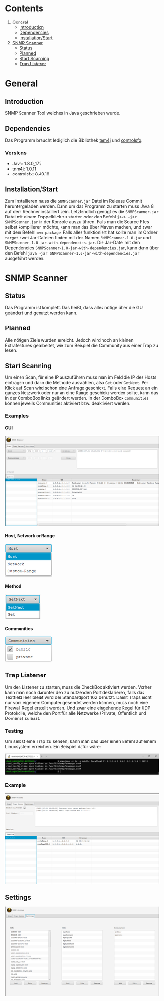 # Contents


1. [General](#general)
    * [Introduction](#introduction)
    * [Dependencies](#dependencies)
    * [Installation/Start](#installationstart)
2. [SNMP Scanner](#snmp-scanner)
    * [Status](#status)
    * [Planned](#planned) 
    * [Start Scanning](#start-scanning)
    * [Trap Listener](#trap-listener)

# General

## Introduction
SNMP Scanner Tool welches in Java geschrieben wurde.

## Dependencies
Das Programm braucht lediglich die Bibliothek
[tnm4j](https://github.com/soulwing/tnm4j) und [controlsfx](https://github.com/controlsfx/controlsfx).

### Versions
 - Java: 1.8.0_172
 - tnm4j: 1.0.11
 - controlsfx: 8.40.18


## Installation/Start
Zum Installieren muss die `SNMPScanner.jar` Datei im Release Commit
heruntergeladen werden. Dann um das Programm zu starten muss Java 8 auf dem Rechner
installiert sein. Letztendlich genügt es die `SNMPScanner.jar` Datei mit einem
Doppelklick zu starten oder den Befehl `java -jar SNMPScanner.jar` in der Konsole
auszuführen. Falls man die Source Files selbst kompilieren möchte, kann man das
über Maven machen, und zwar mit dem Befehl `mvn package`. Falls alles funktioniert
hat sollte man im Ordner `target` zwei Jar-Dateien finden mit den Namen
`SNMPScanner-1.0.jar` und `SNMPScanner-1.0-jar-with-dependencies.jar`.
Die Jar-Datei mit den Dependencies `SNMPScanner-1.0-jar-with-dependencies.jar`,
kann dann über den Befehl `java -jar SNMPScanner-1.0-jar-with-dependencies.jar` ausgeführt werden.

# SNMP Scanner
## Status
Das Programm ist komplett. Das heißt, dass alles nötige über die GUI geändert und
genutzt werden kann. 


## Planned
Alle nötigen Ziele wurden erreicht. Jedoch wird noch an kleinen Extrafeatures gearbeitet, wie zum Beispiel
die Community aus einer Trap zu lesen.

## Start Scanning
Um einen Scan, für eine IP auszuführen muss man im Feld die IP des
Hosts eintragen und dann die Methode auswählen, also `Get` oder `GetNext`.
Per Klick auf Scan wird schon eine Anfrage geschickt. Falls eine Request an
ein ganzes Netzwerk oder nur an eine Range geschickt werden sollte, kann
das in der ComboBox links geändert werden. In der ComboBox `Communities` können
jeweils Communities aktiviert bzw. deaktiviert werden.

### Examples

#### GUI

![GUI of the Scanner](src/main/resources/images/snmp_scanner_results.png)

#### Host, Network or Range

![Scan Type](src/main/resources/images/snmp_scanner_host.png)

#### Method

![Scan Method](src/main/resources/images/snmp_scanner_method.png)

#### Communities

![Communities](src/main/resources/images/snmp_scanner_communities.png)

## Trap Listener
Um den Listener zu starten, muss die CheckBox aktiviert werden. Vorher kann man
noch darunter den zu nutzenden Port deklarieren, falls das Textfield leer bleibt
wird der Standardport 162 benutzt. Damit Traps nicht nur vom eigenem Computer
gesendet werden können, muss noch eine Firewall Regel erstellt
werden. Und zwar eine eingehende Regel für UDP Protokolle, welche den
Port für alle Netzwerke (Private, Öffentlich und Domäne) zulässt.

### Testing

Um selbst eine Trap zu senden, kann man das über einen Befehl auf einem Linuxsystem
erreichen. Ein Beispiel dafür wäre:

![SNMP Trap Command](src/main/resources/images/console_trap.png)

### Example

![SNMP Trap Result](src/main/resources/images/snmp_scanner_trap_listener.png)

## Settings

![SNMP Settings](src/main/resources/images/snmp_scanner_settings.png)